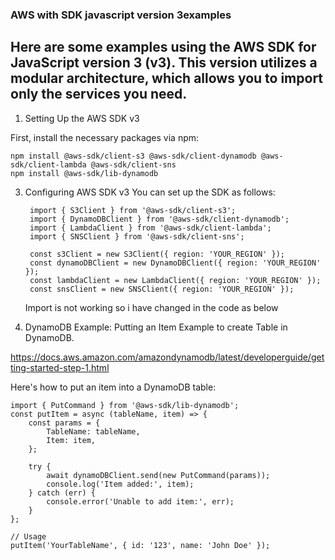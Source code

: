 ### AWS with SDK javascript version 3examples
## Here are some examples using the AWS SDK for JavaScript version 3 (v3). This version utilizes a modular architecture, which allows you to import only the services you need.

1. Setting Up the AWS SDK v3

First, install the necessary packages via npm:

    npm install @aws-sdk/client-s3 @aws-sdk/client-dynamodb @aws-sdk/client-lambda @aws-sdk/client-sns
    npm install @aws-sdk/lib-dynamodb

3. Configuring AWS SDK v3
    You can set up the SDK as follows:
   
        import { S3Client } from '@aws-sdk/client-s3';
        import { DynamoDBClient } from '@aws-sdk/client-dynamodb';
        import { LambdaClient } from '@aws-sdk/client-lambda';
        import { SNSClient } from '@aws-sdk/client-sns';
        
        const s3Client = new S3Client({ region: 'YOUR_REGION' });
        const dynamoDBClient = new DynamoDBClient({ region: 'YOUR_REGION' });
        const lambdaClient = new LambdaClient({ region: 'YOUR_REGION' });
        const snsClient = new SNSClient({ region: 'YOUR_REGION' });

   Import is not working so i have changed in the code as below

   
5. DynamoDB Example: Putting an Item
Example to create Table in DynamoDB.

https://docs.aws.amazon.com/amazondynamodb/latest/developerguide/getting-started-step-1.html

Here's how to put an item into a DynamoDB table: 

    import { PutCommand } from '@aws-sdk/lib-dynamodb';
    const putItem = async (tableName, item) => {
        const params = {
            TableName: tableName,
            Item: item,
        };
    
        try {
            await dynamoDBClient.send(new PutCommand(params));
            console.log('Item added:', item);
        } catch (err) {
            console.error('Unable to add item:', err);
        }
    };
    
    // Usage
    putItem('YourTableName', { id: '123', name: 'John Doe' });
    


